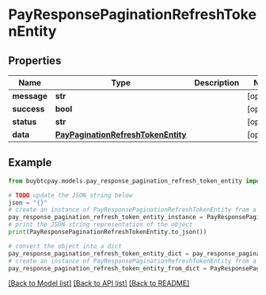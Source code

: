 # PayResponsePaginationRefreshTokenEntity


## Properties

Name | Type | Description | Notes
------------ | ------------- | ------------- | -------------
**message** | **str** |  | [optional] 
**success** | **bool** |  | [optional] 
**status** | **str** |  | [optional] 
**data** | [**PayPaginationRefreshTokenEntity**](PayPaginationRefreshTokenEntity.md) |  | [optional] 

## Example

```python
from buybtcpay.models.pay_response_pagination_refresh_token_entity import PayResponsePaginationRefreshTokenEntity

# TODO update the JSON string below
json = "{}"
# create an instance of PayResponsePaginationRefreshTokenEntity from a JSON string
pay_response_pagination_refresh_token_entity_instance = PayResponsePaginationRefreshTokenEntity.from_json(json)
# print the JSON string representation of the object
print(PayResponsePaginationRefreshTokenEntity.to_json())

# convert the object into a dict
pay_response_pagination_refresh_token_entity_dict = pay_response_pagination_refresh_token_entity_instance.to_dict()
# create an instance of PayResponsePaginationRefreshTokenEntity from a dict
pay_response_pagination_refresh_token_entity_from_dict = PayResponsePaginationRefreshTokenEntity.from_dict(pay_response_pagination_refresh_token_entity_dict)
```
[[Back to Model list]](../README.md#documentation-for-models) [[Back to API list]](../README.md#documentation-for-api-endpoints) [[Back to README]](../README.md)


